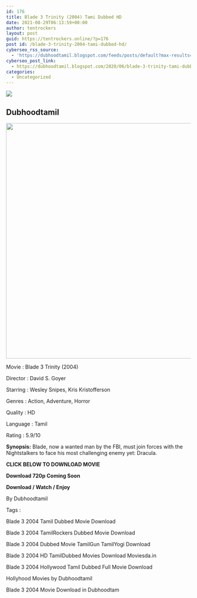 ```yaml
---
id: 176
title: Blade 3 Trinity (2004) Tami Dubbed HD
date: 2021-08-29T06:13:59+00:00
author: tentrockers
layout: post
guid: https://tentrockers.online/?p=176
post id: /blade-3-trinity-2004-tami-dubbed-hd/
cyberseo_rss_source:
  - 'https://dubhoodtamil.blogspot.com/feeds/posts/default?max-results=150&start-index=301'
cyberseo_post_link:
  - https://dubhoodtamil.blogspot.com/2020/06/blade-3-trinity-tami-dubbed-hd.html
categories:
  - Uncategorized
---
```

<div class="media_block">
  <img src="https://1.bp.blogspot.com/-0M3sLzQAXEM/XtfCIKpYwsI/AAAAAAAABYg/L7_d7U83RqUG8dqvS4lwuXYzT8iWu3--ACNcBGAsYHQ/s72-c/84061a2726ef4097399a147b2eff0db4.jpg" class="media_thumbnail" />
</div>

<div dir="ltr" trbidi="on" readability="39.573913043478">
  <h2>
    <span>Dubhoodtamil</span>
  </h2>
  
  <div class="separator">
    <a href="https://1.bp.blogspot.com/-0M3sLzQAXEM/XtfCIKpYwsI/AAAAAAAABYg/L7_d7U83RqUG8dqvS4lwuXYzT8iWu3--ACNcBGAsYHQ/s1600/84061a2726ef4097399a147b2eff0db4.jpg" imageanchor="1"><img loading="lazy" border="0" data-original-height="952" data-original-width="951" height="640" src="https://1.bp.blogspot.com/-0M3sLzQAXEM/XtfCIKpYwsI/AAAAAAAABYg/L7_d7U83RqUG8dqvS4lwuXYzT8iWu3--ACNcBGAsYHQ/s640/84061a2726ef4097399a147b2eff0db4.jpg" width="634" /></a>
  </div>
  
  <p>
    <span>Movie<span> </span>: Blade 3 Trinity (2004)</span>
  </p>
  
  <p>
    <span>Director<span> </span>: David S. Goyer</span>
  </p>
  
  <p>
    <span>Starring<span> </span>: Wesley Snipes, Kris Kristofferson</span>
  </p>
  
  <p>
    <span>Genres<span> </span>: Action, Adventure, Horror</span>
  </p>
  
  <p>
    <span>Quality<span> </span>: HD&nbsp;</span>
  </p>
  
  <p>
    <span>Language<span> </span>: Tamil</span>
  </p>
  
  <p>
    <span>Rating<span> </span>: 5.9/10</span>
  </p>
  
  <p>
    <span><b>Synopsis:</b> Blade, now a wanted man by the FBI, must join forces with the Nightstalkers to face his most challenging enemy yet: Dracula.</span>
  </p>
  
  <p>
    <span><b>CLICK BELOW TO DOWNLOAD MOVIE</b></span>
  </p>
  
  <p>
    <b>Download 720p Coming Soon</b>
  </p>
  
  <p>
    <b>Download / Watch / Enjoy&nbsp;&nbsp;</b>
  </p>
  
  <p>
    <span>By Dubhoodtamil</span>
  </p>
  
  <p>
    <span>Tags :&nbsp;</span>
  </p>
  
  <p>
    <span>Blade 3 2004 Tamil Dubbed Movie Download</span>
  </p>
  
  <p>
    <span>Blade 3 2004 TamilRockers Dubbed Movie Download</span>
  </p>
  
  <p>
    <span>Blade 3 2004 Dubbed Movie TamilGun TamilYogi Download</span>
  </p>
  
  <p>
    <span>Blade 3 2004 HD TamilDubbed Movies Download&nbsp;</span><span>Moviesda.in</span>
  </p>
  
  <p>
    <span>Blade 3 2004 Hollywood Tamil Dubbed Full Movie Download</span>
  </p>
  
  <p>
    <span>Hollyhood Movies by Dubhoodtamil&nbsp;</span>
  </p>
  
  <p>
    <span>Blade 3 2004 Movie Download in Dubhoodtam</span>
  </p></p>
</div>